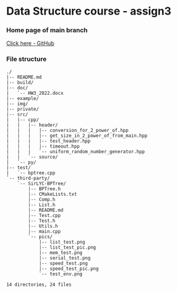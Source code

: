 # Data Structure course - assign3

### Home page of main branch

[Click here - GitHub](https://github.com/AsherJingkongChen/ds-assign3)

### File structure

```
./
|-- README.md
|-- build/
|-- doc/
|   `-- HW3_2022.docx
|-- example/
|-- img/
|-- private/
|-- src/
|   |-- cpp/
|   |   |-- header/
|   |   |   |-- conversion_for_2_power_of.hpp
|   |   |   |-- get_size_in_2_power_of_from_main.hpp
|   |   |   |-- test_header.hpp
|   |   |   |-- timeout.hpp
|   |   |   `-- uniform_random_number_generator.hpp
|   |   `-- source/
|   `-- py/
|-- test/
|   `-- bptree.cpp
`-- third-party/
    `-- SirLYC-BPTree/
        |-- BPTree.h
        |-- CMakeLists.txt
        |-- Comp.h
        |-- List.h
        |-- README.md
        |-- Test.cpp
        |-- Test.h
        |-- Utils.h
        |-- main.cpp
        `-- pics/
            |-- list_test.png
            |-- list_test_pic.png
            |-- mem_test.png
            |-- serial_test.png
            |-- speed_test.png
            |-- speed_test_pic.png
            `-- test_env.png

14 directories, 24 files
```
